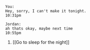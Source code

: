 
```
You:
Hey, sorry, I can't make it tonight.
10:31pm
```

```
Jordan:
ah thats okay, maybe next time
10:55pm
```

1. [[Go to sleep for the night]]
